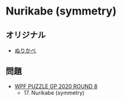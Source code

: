# Nurikabe (symmetry)

## オリジナル
- [ぬりかべ](nurikabe.md)

## 問題
- [WPF PUZZLE GP 2020 ROUND 8](../questions/wpfpgp2020-8.md)
	- 17\. Nurikabe (symmetry)
